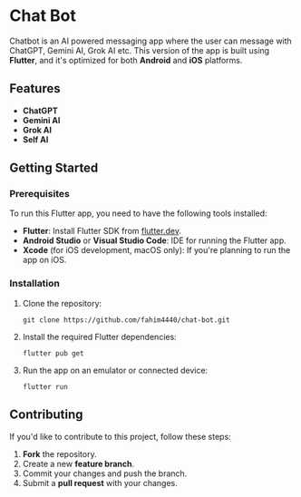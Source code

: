 <h1>Chat Bot</h1>

<p>Chatbot is an AI powered messaging app where the user can message with ChatGPT, Gemini AI, Grok AI etc. This version of the app is built using <strong>Flutter</strong>, and it's optimized for both <strong>Android</strong> and <strong>iOS</strong> platforms.</p>

<h2>Features</h2>
<ul>
    <li><strong>ChatGPT</strong></li>
    <li><strong>Gemini AI</strong></li>
    <li><strong>Grok AI</strong></li>
    <li><strong>Self AI</strong></li>
</ul>

<h2>Getting Started</h2>

<h3>Prerequisites</h3>
<p>To run this Flutter app, you need to have the following tools installed:</p>
<ul>
    <li><strong>Flutter</strong>: Install Flutter SDK from <a href="https://flutter.dev/docs/get-started/install">flutter.dev</a>.</li>
    <li><strong>Android Studio</strong> or <strong>Visual Studio Code</strong>: IDE for running the Flutter app.</li>
    <li><strong>Xcode</strong> (for iOS development, macOS only): If you're planning to run the app on iOS.</li>
</ul>

<h3>Installation</h3>
<ol>
    <li>Clone the repository:
        <pre><code>git clone https://github.com/fahim4440/chat-bot.git</code></pre>
    </li>
    <li>Install the required Flutter dependencies:
        <pre><code>flutter pub get</code></pre>
    </li>
    <li>Run the app on an emulator or connected device:
        <pre><code>flutter run</code></pre>
    </li>
</ol>

<h2>Contributing</h2>
<p>If you'd like to contribute to this project, follow these steps:</p>
<ol>
    <li><strong>Fork</strong> the repository.</li>
    <li>Create a new <strong>feature branch</strong>.</li>
    <li>Commit your changes and push the branch.</li>
    <li>Submit a <strong>pull request</strong> with your changes.</li>
</ol>
